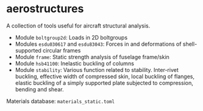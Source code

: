 # aerostructures

A collection of tools useful for aircraft structural analysis.

- Module `boltgroup2d`: Loads in 2D boltgroups
- Modules `esdu030617` and `esdu83043`: Forces in and deformations of shell-supported circular frames
- Module `frame`: Static strength analysis of fuselage frame/skin
- Module `hsb41100`: Inelastic buckling of columns
- Module `stability`: Various function related to stability. 
  Inter-rivet buckling, effective width of compressed skin, local 
  buckling of flanges, elastic buckling of a simply supported plate
  subjected to compression, bending and shear. 

Materials database: `materials_static.toml`


